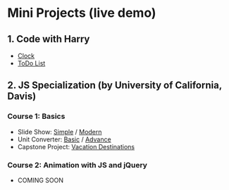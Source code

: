 # Mini Projects (live demo)
## 1. Code with Harry
- [Clock](https://hypertextassassin0273.github.io/Learn_JS/Code_With_Harry/small_projects/Clock.html)
- [ToDo List](https://hypertextassassin0273.github.io/Learn_JS/Code_With_Harry/small_projects/ToDoList.html)
## 2. JS Specialization (by University of California, Davis)
### Course 1: Basics
- Slide Show: [Simple](https://hypertextassassin0273.github.io/Learn_JS/Coursera_JS_Specialization/Course-1--Basics/assignments/simple_slide_show) / [Modern](https://hypertextassassin0273.github.io/Learn_JS/Coursera_JS_Specialization/Course-1--Basics/assignments/advance_slide_show)
- Unit Converter: [Basic](https://hypertextassassin0273.github.io/Learn_JS/Coursera_JS_Specialization/Course-1--Basics/assignments/basic_converter) / [Advance](https://hypertextassassin0273.github.io/Learn_JS/Coursera_JS_Specialization/Course-1--Basics/assignments/advance_converter)
- Capstone Project: [Vacation Destinations](https://hypertextassassin0273.github.io/Learn_JS/Coursera_JS_Specialization/Course-1--Basics/assignments/vacation_destinations)
### Course 2: Animation with JS and jQuery
- COMING SOON
